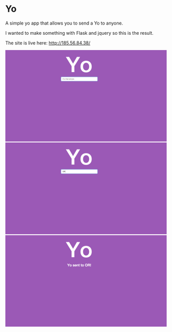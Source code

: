 Yo
==

A simple yo app that allows you to send a Yo to anyone.

I wanted to make something with Flask and jquery so this is the result.

The site is live here: http://185.56.84.38/

![Alt text](https://raw.githubusercontent.com/sean-smith/yo/master/yo/before.png "Yo")
![Alt text](https://raw.githubusercontent.com/sean-smith/yo/master/yo/during.png "Yo")
![Alt text](https://raw.githubusercontent.com/sean-smith/yo/master/yo/after.png "Yo")
